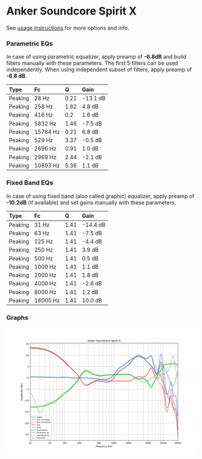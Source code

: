 # Anker Soundcore Spirit X
See [usage instructions](https://github.com/jaakkopasanen/AutoEq#usage) for more options and info.

### Parametric EQs
In case of using parametric equalizer, apply preamp of **-6.8dB** and build filters manually
with these parameters. The first 5 filters can be used independently.
When using independent subset of filters, apply preamp of **-6.8 dB**.

| Type    | Fc       |    Q | Gain     |
|:--------|:---------|:-----|:---------|
| Peaking | 28 Hz    | 0.21 | -13.1 dB |
| Peaking | 258 Hz   | 1.62 | 4.8 dB   |
| Peaking | 416 Hz   | 0.2  | 1.6 dB   |
| Peaking | 5832 Hz  | 1.46 | -7.5 dB  |
| Peaking | 15764 Hz | 0.21 | 6.8 dB   |
| Peaking | 529 Hz   | 3.37 | -0.5 dB  |
| Peaking | 2696 Hz  | 0.91 | 1.0 dB   |
| Peaking | 2969 Hz  | 2.44 | -2.1 dB  |
| Peaking | 10893 Hz | 5.36 | 1.1 dB   |

### Fixed Band EQs
In case of using fixed band (also called graphic) equalizer, apply preamp of **-10.2dB**
(if available) and set gains manually with these parameters.

| Type    | Fc       |    Q | Gain     |
|:--------|:---------|:-----|:---------|
| Peaking | 31 Hz    | 1.41 | -14.4 dB |
| Peaking | 63 Hz    | 1.41 | -7.5 dB  |
| Peaking | 125 Hz   | 1.41 | -4.4 dB  |
| Peaking | 250 Hz   | 1.41 | 3.9 dB   |
| Peaking | 500 Hz   | 1.41 | 0.5 dB   |
| Peaking | 1000 Hz  | 1.41 | 1.1 dB   |
| Peaking | 2000 Hz  | 1.41 | 1.8 dB   |
| Peaking | 4000 Hz  | 1.41 | -2.6 dB  |
| Peaking | 8000 Hz  | 1.41 | 1.2 dB   |
| Peaking | 16000 Hz | 1.41 | 10.0 dB  |

### Graphs
![](./Anker%20Soundcore%20Spirit%20X.png)